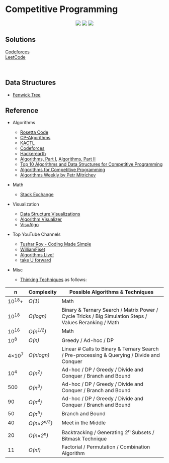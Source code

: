 # Competitive Programming
<p align="center">
    <a href="./LICENSE.md"><img src="https://img.shields.io/github/license/vikash-g/Competitive-Programming?color=blue"></a>
    <a><img src="https://img.shields.io/github/languages/top/vikash-g/Competitive-Programming?color=magenta"></a>
    <a><img src="https://img.shields.io/badge/update-daily-green"></a>
</p>

## Solutions
[Codeforces](./CodeForces/README.md)</br>
[LeetCode](./LeetCode/README.md)


</br>

## Data Structures
- [Fenwick Tree](./Data%20Structures/Trees/FenwickTree.md)

## Reference

* Algorithms
    * [Rosetta Code](https://rosettacode.org)
    * [CP-Algorithms](https://cp-algorithms.com)
    * [KACTL](https://github.com/kth-competitive-programming/kactl)
    * [Codeforces](https://codeforces.com/)
    * [Hackerearth](https://www.hackerearth.com/practice/)
    * [Algorithms, Part I](https://www.coursera.org/learn/algorithms-part1), [Algorithms, Part II](https://www.coursera.org/learn/algorithms-part2)
    * [Top 10 Algorithms and Data Structures for Competitive Programming](https://www.geeksforgeeks.org/top-algorithms-and-data-structures-for-competitive-programming/)
    * [Algorithms for Competitive Programming](https://cp-algorithms.com/)
    * [Algorithms Weekly by Petr Mitrichev](https://petr-mitrichev.blogspot.com/)

* Math
    * [Stack Exchange](https://math.stackexchange.com)

* Visualization
    * [Data Structure Visualizations](https://www.cs.usfca.edu/~galles/visualization/Algorithms.html)
    * [Algorithm Visualizer](https://algorithm-visualizer.org/)
    * [VisuAlgo](https://visualgo.net/en)

* Top YouTube Channels
    * [Tushar Roy - Coding Made Simple](https://www.youtube.com/channel/UCZLJf_R2sWyUtXSKiKlyvAw)
    * [WilliamFiset](https://www.youtube.com/c/WilliamFiset-videos)
    * [Algorithms Live!](https://www.youtube.com/c/AlgorithmsLive)
    * [take U forward](https://www.youtube.com/c/takeUforward)

* Misc
    * [Thinking Techniques](https://sites.google.com/site/mostafasibrahim/programming-competitions/thinking-techniques) as follows:

| n | Complexity | Possible Algorithms & Techniques |
| - | - | - |
| 10<sup>18</sup>+ | _O(1)_ | Math |
| 10<sup>18</sup> | _O(logn)_ | Binary & Ternary Search / Matrix Power / Cycle Tricks / Big Simulation Steps / Values Reranking / Math |
| 10<sup>16</sup> | _O(n<sup>1/2</sup>)_ | Math |
| 10<sup>8</sup> | _O(n)_ | Greedy / Ad-hoc / DP |
| 4×10<sup>7</sup> | _O(nlogn)_ | Linear # Calls to Binary & Ternary Search / Pre-processing & Querying / Divide and Conquer |
| 10<sup>4</sup> | _O(n<sup>2</sup>)_ | Ad-hoc / DP / Greedy / Divide and Conquer / Branch and Bound |
| 500 | _O(n<sup>3</sup>)_ | Ad-hoc / DP / Greedy / Divide and Conquer / Branch and Bound  |
| 90 | _O(n<sup>4</sup>)_ | Ad-hoc / DP / Greedy / Divide and Conquer / Branch and Bound |
| 50 | _O(n<sup>5</sup>)_ | Branch and Bound |
| 40 | _O(n×2<sup>n/2</sup>)_ | 	Meet in the Middle |
| 20 | _O(n×2<sup>n</sup>)_ | Backtracking / Generating 2<sup>n</sup> Subsets / Bitmask Technique |
| 11 | _O(n!)_ | Factorial / Permutation / Combination Algorithm |
